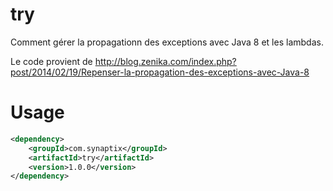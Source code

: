# try

Comment gérer la propagationn des exceptions avec Java 8 et les lambdas.

Le code provient de http://blog.zenika.com/index.php?post/2014/02/19/Repenser-la-propagation-des-exceptions-avec-Java-8

# Usage

```xml
<dependency>
    <groupId>com.synaptix</groupId>
    <artifactId>try</artifactId>
    <version>1.0.0</version>
</dependency>
```
